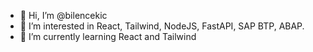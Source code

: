 - 👋 Hi, I’m @bilencekic
- 👀 I’m interested in React, Tailwind, NodeJS, FastAPI, SAP BTP, ABAP. 
- 🌱 I’m currently learning React and Tailwind

<!---
bilencekic/bilencekic is a ✨ special ✨ repository because its `README.md` (this file) appears on your GitHub profile.
You can click the Preview link to take a look at your changes.
--->
